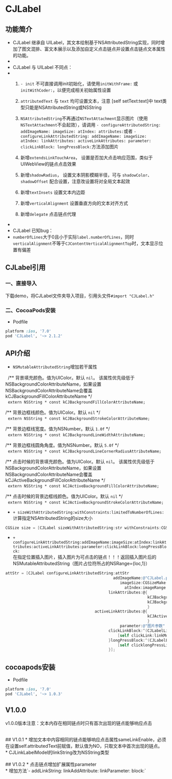 # CJLabel

## 功能简介

 * CJLabel 继承自 UILabel，其文本绘制基于NSAttributedString实现，同时增加了图文混排、富文本展示以及添加自定义点击链点并设置点击链点文本属性的功能。
 *
 * CJLabel 与 UILabel 不同点：
 *
   1. `- init` 不可直接调用init初始化，请使用`initWithFrame:` 或 `initWithCoder:`，以便完成相关初始属性设置
 
   2. `attributedText` 与 `text` 均可设置文本，注意 [self setText:text]中 text类型只能是NSAttributedString或NSString
 
   3. `NSAttributedString`不再通过`NSTextAttachment`显示图片（使用`NSTextAttachment`不会起效），请调用
      `- configureAttributedString: addImageName: imageSize: atIndex: attributes:`或者
      `- configureLinkAttributedString: addImageName: imageSize: atIndex: linkAttributes: activeLinkAttributes: parameter: clickLinkBlock: longPressBlock:`方法添加图片
 
   4. 新增`extendsLinkTouchArea`， 设置是否加大点击响应范围，类似于UIWebView的链点点击效果
 
   5. 新增`shadowRadius`， 设置文本阴影模糊半径，可与 `shadowColor`、`shadowOffset` 配合设置，注意改设置将对全局文本起效
 
   6. 新增`textInsets` 设置文本内边距
 
   7. 新增`verticalAlignment` 设置垂直方向的文本对齐方式
   
   8. 新增`delegate` 点击链点代理
 *
 * CJLabel 已知bug：
 *
   `numberOfLines`大于0且小于实际`label.numberOfLines`，同时`verticalAlignment`不等于`CJContentVerticalAlignmentTop`时，文本显示位置有偏差

## CJLabel引用
### 一、直接导入
下载demo，将CJLabel文件夹导入项目，引用头文件`#import "CJLabel.h"`
### 二、CocoaPods安装
* Podfile<br/>
```ruby
platform :ios, '7.0'
pod 'CJLabel', '~> 2.1.2'
```

## API介绍
* `NSMutableAttributedString`增加若干属性<br/>

   /**
    背景填充颜色。值为UIColor。默认 `nil`。
    该属性优先级低于NSBackgroundColorAttributeName，如果设置NSBackgroundColorAttributeName会覆盖kCJBackgroundFillColorAttributeName
    */<br/>
   `extern NSString * const kCJBackgroundFillColorAttributeName;`

   /**
    背景边框线颜色。值为UIColor。默认 `nil`
    */<br/>
   `extern NSString * const kCJBackgroundStrokeColorAttributeName;`

   /**
    背景边框线宽度。值为NSNumber。默认 `1.0f`
    */<br/>
   `extern NSString * const kCJBackgroundLineWidthAttributeName;`

   /**
    背景边框线圆角角度。值为NSNumber。默认 `5.0f`
    */<br/>
   `extern NSString * const kCJBackgroundLineCornerRadiusAttributeName;`

   /**
    点击时候的背景填充颜色。值为UIColor。默认 `nil`。
    该属性优先级低于NSBackgroundColorAttributeName，如果设置NSBackgroundColorAttributeName会覆盖kCJActiveBackgroundFillColorAttributeName
    */<br/>
   `extern NSString * const kCJActiveBackgroundFillColorAttributeName;`

   /**
    点击时候的背景边框线颜色。值为UIColor。默认 `nil`
    */<br/>
   `extern NSString * const kCJActiveBackgroundStrokeColorAttributeName;`

* `+ sizeWithAttributedString:withConstraints:limitedToNumberOfLines:`<br/>
计算指定NSAttributedString的size大小
```objective-c
CGSize size = [CJLabel sizeWithAttributedString:str withConstraints:CGSizeMake(320, CGFLOAT_MAX) limitedToNumberOfLines:0]
  ```
* `+ configureLinkAttributedString:addImageName:imageSize:atIndex:linkAttributes:activeLinkAttributes:parameter:clickLinkBlock:longPressBlock:`<br/>
在指定位置插入图片，插入图片为可点击的链点！！！返回插入图片后的NSMutableAttributedString（图片占位符所占的NSRange={loc,1}）
```objective-c
attStr = [CJLabel configureLinkAttributedString:attStr
                                               addImageName:@"CJLabel.png"
                                                  imageSize:CGSizeMake(60, 43)
                                                    atIndex:imageRange.location+imageRange.length
                                             linkAttributes:@{
                                                              kCJBackgroundStrokeColorAttributeName:[UIColor blueColor],
                                                              kCJBackgroundLineWidthAttributeName:@(self.index == 5?1:2),
                                                              }
                                       activeLinkAttributes:@{
                                                              kCJActiveBackgroundStrokeColorAttributeName:[UIColor redColor],
                                                              }
                                                  parameter:@"图片参数"
                                             clickLinkBlock:^(CJLabelLinkModel *linkModel){
                                                 [self clickLink:linkModel isImage:YES];
                                             }longPressBlock:^(CJLabelLinkModel *linkModel){
                                                 [self clicklongPressLink:linkModel isImage:YES];
                                             }];
  ```
## cocoapods安装
* Podfile<br/>
```ruby
platform :ios, '7.0'
pod 'CJLabel', '~> 1.0.3'
```

## V1.0.0
v1.0.0版本注意：文本内存在相同链点时只有首次出现的链点能够响应点击

<br/>
## V1.0.1
*  增加文本中内容相同的链点能够响应点击属性sameLinkEnable，必须在设置self.attributedText前赋值，默认值为NO，只取文本中首次出现的链点。<br/>
*  CJLinkLabelModel的linkString改为NSString类型<br/>

<br/>
## V1.0.2
* 点击链点增加扩展属性parameter<br/>
* 增加方法`- addLinkString: linkAddAttribute: linkParameter: block:`
